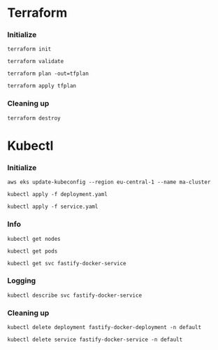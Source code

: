# Terraform

### Initialize

`terraform init`

`terraform validate`

`terraform plan -out=tfplan`

`terraform apply tfplan`

### Cleaning up

`terraform destroy`

# Kubectl

### Initialize

`aws eks update-kubeconfig --region eu-central-1 --name ma-cluster`

`kubectl apply -f deployment.yaml`

`kubectl apply -f service.yaml`

### Info

`kubectl get nodes`

`kubectl get pods`

`kubectl get svc fastify-docker-service`

### Logging

`kubectl describe svc fastify-docker-service`

### Cleaning up

`kubectl delete deployment fastify-docker-deployment -n default`

`kubectl delete service fastify-docker-service -n default`

